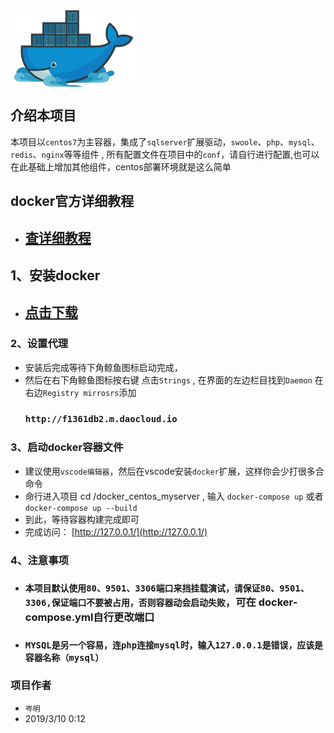  
 <img src="logo.jpg" width="200" hegiht="200" align="center" />

##  介绍本项目
  本项目以`centos7`为主容器，集成了`sqlserver`扩展驱动，`swoole`、`php`、`mysql`、`redis`、`nginx`等等组件 , 所有配置文件在项目中的`conf`，请自行进行配置,也可以在此基础上增加其他组件，centos部署环境就是这么简单

##  docker官方详细教程
 * ##  [查详细教程](http://www.docker.org.cn/book/)

## 1、安装docker
*  ##  [点击下载](https://download.docker.com/win/stable/Docker%20for%20Windows%20Installer.exe)


### 2、设置代理
  *  安装后完成等待下角鲸鱼图标启动完成，
  *  然后在右下角鲸鱼图标按右键 点击`Strings` , 在界面的左边栏目找到`Daemon`
     在右边`Registry mirrosrs`添加
     ### `http://f1361db2.m.daocloud.io`

### 3、启动docker容器文件
   * 建议使用`vscode编辑器`，然后在vscode安装`docker`扩展，这样你会少打很多合命令
   * 命行进入项目 cd /docker_centos_myserver , 输入 `docker-compose up`  或者`docker-compose up --build` 
   * 到此，等待容器构建完成即可 
   * 完成访问：     [http://127.0.0.1/](http://127.0.0.1/)

### 4、注意事项
   * ###  `本项目默认使用80、9501、3306端口来挡挂载演试，请保证80、9501、3306,保证端口不要被占用，否则容器动会启动失败`，可在 docker-compose.yml自行更改端口
   * ###  `MYSQL是另一个容易，连php连接mysql时，输入127.0.0.1是错误，应该是容器名称（mysql）`


### 项目作者
  * `岑明`
  * 2019/3/10 0:12

